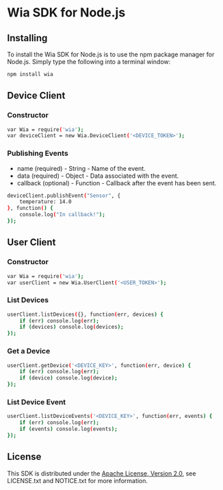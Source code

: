 # Wia SDK for Node.js

## Installing
To install the Wia SDK for Node.js is to use the npm package manager for Node.js. Simply type the following into a terminal window:

```sh
npm install wia
```

## Device Client

### Constructor

```sh
var Wia = require('wia');
var deviceClient = new Wia.DeviceClient('<DEVICE_TOKEN>');
```

### Publishing Events

<ul>
  <li>name (required) - String - Name of the event.</li>
  <li>data (required) - Object - Data associated with the event.</li>
  <li>callback (optional) - Function - Callback after the event has been sent.</li>
</ul>

```sh
deviceClient.publishEvent("Sensor", {
    temperature: 14.0
}, function() {
    console.log("In callback!");
});
```

## User Client

### Constructor

```sh
var Wia = require('wia');
var userClient = new Wia.UserClient('<USER_TOKEN>');
```

### List Devices

```sh
userClient.listDevices({}, function(err, devices) {
	if (err) console.log(err);
	if (devices) console.log(devices);
});
```

### Get a Device

```sh
userClient.getDevice('<DEVICE_KEY>', function(err, device) {
	if (err) console.log(err);
	if (device) console.log(device);
});
```

### List Device Event

```sh
userClient.listDeviceEvents('<DEVICE_KEY>', function(err, events) {
	if (err) console.log(err);
	if (events) console.log(events);
});
```

## License
This SDK is distributed under the
[Apache License, Version 2.0](http://www.apache.org/licenses/LICENSE-2.0),
see LICENSE.txt and NOTICE.txt for more information.

